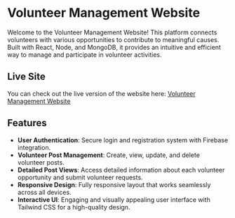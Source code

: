 # Volunteer Management Website

Welcome to the Volunteer Management Website! This platform connects volunteers with various opportunities to contribute to meaningful causes. Built with React, Node, and MongoDB, it provides an intuitive and efficient way to manage and participate in volunteer activities.

## Live Site

You can check out the live version of the website here: [Volunteer Management Website](https://b9-a11-assignment-f8c48.web.app/)

## Features

- **User Authentication**: Secure login and registration system with Firebase integration.
- **Volunteer Post Management**: Create, view, update, and delete volunteer posts.
- **Detailed Post Views**: Access detailed information about each volunteer opportunity and submit volunteer requests.
- **Responsive Design**: Fully responsive layout that works seamlessly across all devices.
- **Interactive UI**: Engaging and visually appealing user interface with Tailwind CSS for a high-quality design.



